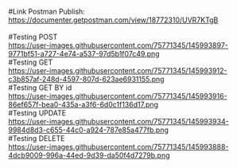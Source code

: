 #Link Postman Publish:
https://documenter.getpostman.com/view/18772310/UVR7KTgB
<br><br>
#Testing POST <br>
https://user-images.githubusercontent.com/75771345/145993897-9771bf51-a727-4e74-a537-97d5b1f07c49.png <br>
#Testing GET<br>
https://user-images.githubusercontent.com/75771345/145993912-c3b857af-248d-4597-807d-623ae6931155.png <br>
#Testing GET BY id<br>
https://user-images.githubusercontent.com/75771345/145993916-86ef657f-bea0-435a-a3f6-6d0c1f136d17.png <br>
#Testing UPDATE<br>
https://user-images.githubusercontent.com/75771345/145993934-9984d8d3-c655-44c0-a924-787e85a477fb.png <br>
#Testing DELETE<br>
https://user-images.githubusercontent.com/75771345/145993888-4dcb9009-996a-44ed-9d39-da50f4d7279b.png <br>